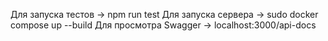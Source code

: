 Для запуска тестов -> npm run test
Для запуска сервера -> sudo docker compose up --build
Для просмотра Swagger -> localhost:3000/api-docs